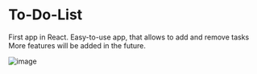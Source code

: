 # To-Do-List

First app in React.
Easy-to-use app, that allows to add and remove tasks
More features will be added in the future.

![image](https://user-images.githubusercontent.com/94290807/171443300-e4bb0777-b8f2-4aaa-8d1a-e7f3817f9904.png)
